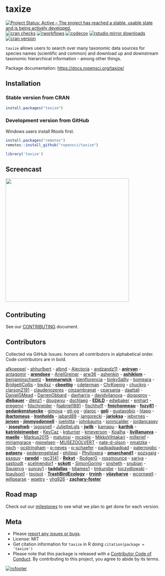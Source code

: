 
# taxize

[![Project Status: Active – The project has reached a stable, usable
state and is being actively
developed.](https://www.repostatus.org/badges/latest/active.svg)](https://www.repostatus.org/#active)
[![cran
checks](https://badges.cranchecks.info/worst/taxize.svg)](https://cran.r-project.org/web/checks/check_results_taxize.html)
[![rworkflows](https://github.com/ropensci/taxize/workflows/rworkflows/badge.svg)](https://github.com/ropensci/taxize/actions/)
[![codecov](https://codecov.io/gh/ropensci/taxize/branch/master/graph/badge.svg)](https://app.codecov.io/gh/ropensci/taxize)
[![rstudio mirror
downloads](https://cranlogs.r-pkg.org/badges/taxize)](https://github.com/r-hub/cranlogs.app)
[![cran
version](https://www.r-pkg.org/badges/version/taxize)](https://cran.r-project.org/package=taxize)

`taxize` allows users to search over many taxonomic data sources for
species names (scientific and common) and download up and downstream
taxonomic hierarchical information - among other things.

Package documentation: <https://docs.ropensci.org/taxize/>

## Installation

### Stable version from CRAN

``` r
install.packages("taxize")
```

### Development version from GitHub

Windows users install Rtools first.

``` r
install.packages("remotes")
remotes::install_github("ropensci/taxize")
```

``` r
library('taxize')
```

## Screencast

<a href="https://vimeo.com/92883063"><img src="man/figures/screencast.png" width="400"></a>

## Contributing

See our
[CONTRIBUTING](https://github.com/ropensci/taxize/blob/master/.github/CONTRIBUTING.md)
document.

## Contributors

Collected via GitHub Issues: honors all contributors in alphabetical
order. Code contributors are in bold.

[afkoeppel](https://github.com/afkoeppel) -
[ahhurlbert](https://github.com/ahhurlbert) -
[albnd](https://github.com/albnd) -
[Alectoria](https://github.com/Alectoria) -
[andzandz11](https://github.com/andzandz11) -
**[anirvan](https://github.com/anirvan)** -
[antagomir](https://github.com/antagomir) -
**[arendsee](https://github.com/arendsee)** -
[ArielGreiner](https://github.com/ArielGreiner) -
[arw36](https://github.com/arw36) -
[ashenkin](https://github.com/ashenkin) -
**[ashiklom](https://github.com/ashiklom)** -
[benjaminschwetz](https://github.com/benjaminschwetz) -
**[benmarwick](https://github.com/benmarwick)** -
[bienflorencia](https://github.com/bienflorencia) -
[binkySallly](https://github.com/binkySallly) -
[bomeara](https://github.com/bomeara) -
[BridgettCollis](https://github.com/BridgettCollis) -
[bw4sz](https://github.com/bw4sz) -
**[cboettig](https://github.com/cboettig)** -
[cdeterman](https://github.com/cdeterman) -
[ChrKoenig](https://github.com/ChrKoenig) -
[chuckrp](https://github.com/chuckrp) -
[clarson2191](https://github.com/clarson2191) -
[claudenozeres](https://github.com/claudenozeres) -
[cmzambranat](https://github.com/cmzambranat) -
[cparsania](https://github.com/cparsania) -
[daattali](https://github.com/daattali) -
[DanielGMead](https://github.com/DanielGMead) -
[DarrenObbard](https://github.com/DarrenObbard) -
[davharris](https://github.com/davharris) -
[davidvilanova](https://github.com/davidvilanova) -
[diogoprov](https://github.com/diogoprov) -
**[dlebauer](https://github.com/dlebauer)** -
[dlenz1](https://github.com/dlenz1) -
[dougwyu](https://github.com/dougwyu) -
[dschlaep](https://github.com/dschlaep) -
**[EDiLD](https://github.com/EDiLD)** -
[edwbaker](https://github.com/edwbaker) -
[emhart](https://github.com/emhart) -
[eregenyi](https://github.com/eregenyi) -
[fdschneider](https://github.com/fdschneider) -
[fgabriel1891](https://github.com/fgabriel1891) -
[fischhoff](https://github.com/fischhoff) -
**[fmichonneau](https://github.com/fmichonneau)** -
**[fozy81](https://github.com/fozy81)** -
**[gedankenstuecke](https://github.com/gedankenstuecke)** -
[gimoya](https://github.com/gimoya) -
[git-og](https://github.com/git-og) -
[glaroc](https://github.com/glaroc) -
**[gpli](https://github.com/gpli)** -
[gustavobio](https://github.com/gustavobio) -
[hlapp](https://github.com/hlapp) -
**[ibartomeus](https://github.com/ibartomeus)** -
**[Ironholds](https://github.com/Ironholds)** -
[jabard89](https://github.com/jabard89) -
[jangorecki](https://github.com/jangorecki) -
**[jarioksa](https://github.com/jarioksa)** -
[jebyrnes](https://github.com/jebyrnes) -
**[jeroen](https://github.com/jeroen)** -
**[jimmyodonnell](https://github.com/jimmyodonnell)** -
[joelnitta](https://github.com/joelnitta) -
[johnbaums](https://github.com/johnbaums) -
[jonmcalder](https://github.com/jonmcalder) -
[jordancasey](https://github.com/jordancasey) -
**[josephwb](https://github.com/josephwb)** -
[jsgosnell](https://github.com/jsgosnell) -
[JulietteLgls](https://github.com/JulietteLgls) -
**[jwilk](https://github.com/jwilk)** -
[kamapu](https://github.com/kamapu) -
**[karthik](https://github.com/karthik)** -
**[katrinleinweber](https://github.com/katrinleinweber)** -
[KevCaz](https://github.com/KevCaz) -
[kgturner](https://github.com/kgturner) -
[kmeverson](https://github.com/kmeverson) -
[Koalha](https://github.com/Koalha) -
**[ljvillanueva](https://github.com/ljvillanueva)** -
**[maelle](https://github.com/maelle)** -
[Markus2015](https://github.com/Markus2015) -
[matutosi](https://github.com/matutosi) -
[mcsiple](https://github.com/mcsiple) -
[MikkoVihtakari](https://github.com/MikkoVihtakari) -
[millerjef](https://github.com/millerjef) -
[miriamgrace](https://github.com/miriamgrace) -
[mpnelsen](https://github.com/mpnelsen) -
[MUSEZOOLVERT](https://github.com/MUSEZOOLVERT) -
[nate-d-olson](https://github.com/nate-d-olson) -
[nmatzke](https://github.com/nmatzke) -
[npch](https://github.com/npch) -
[ocstringham](https://github.com/ocstringham) -
[p-neves](https://github.com/p-neves) -
[p-schaefer](https://github.com/p-schaefer) -
[padpadpadpad](https://github.com/padpadpadpad) -
[paternogbc](https://github.com/paternogbc) -
**[patperu](https://github.com/patperu)** -
[pederengelstad](https://github.com/pederengelstad) -
[philippi](https://github.com/philippi) -
[Phylloxera](https://github.com/Phylloxera) -
**[pmarchand1](https://github.com/pmarchand1)** -
[pozsgaig](https://github.com/pozsgaig) -
[pssguy](https://github.com/pssguy) -
**[raredd](https://github.com/raredd)** -
[rec3141](https://github.com/rec3141) -
**[Rekyt](https://github.com/Rekyt)** -
[RodgerG](https://github.com/RodgerG) -
[rossmounce](https://github.com/rossmounce) -
[sariya](https://github.com/sariya) -
[sastoudt](https://github.com/sastoudt) -
[scelmendorf](https://github.com/scelmendorf) -
**[sckott](https://github.com/sckott)** -
[SimonGoring](https://github.com/SimonGoring) -
[snsheth](https://github.com/snsheth) -
[snubian](https://github.com/snubian) -
[Squiercg](https://github.com/Squiercg) -
[sunray1](https://github.com/sunray1) -
**[taddallas](https://github.com/taddallas)** -
[tdjames1](https://github.com/tdjames1) -
[tmkurobe](https://github.com/tmkurobe) -
[toczydlowski](https://github.com/toczydlowski) -
[tpaulson1](https://github.com/tpaulson1) -
[tpoisot](https://github.com/tpoisot) -
**[TrashBirdEcology](https://github.com/TrashBirdEcology)** -
**[trvinh](https://github.com/trvinh)** -
**[vijaybarve](https://github.com/vijaybarve)** -
[wcornwell](https://github.com/wcornwell) -
[willpearse](https://github.com/willpearse) -
[wpetry](https://github.com/wpetry) -
[yhg926](https://github.com/yhg926) -
**[zachary-foster](https://github.com/zachary-foster)**

## Road map

Check out our
[milestones](https://github.com/ropensci/taxize/milestones) to see what
we plan to get done for each version.

## Meta

- Please [report any issues or
  bugs](https://github.com/ropensci/taxize/issues).
- License: MIT
- Get citation information for `taxize` in R doing
  `citation(package = 'taxize')`
- Please note that this package is released with a [Contributor Code of
  Conduct](https://ropensci.org/code-of-conduct/). By contributing to
  this project, you agree to abide by its terms.

[![rofooter](https://ropensci.org/public_images/github_footer.png)](https://ropensci.org)
